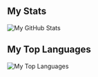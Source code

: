 ## My Stats

![My GitHub Stats](https://github-readme-stats.vercel.app/api?username=Zeidorly&show_icons=true&hide=prs&count_private=true&theme=radical)

## My Top Languages

![My Top Languages](https://github-readme-stats.vercel.app/api/top-langs/?username=Zeidorly&layout=compact&theme=radical)
